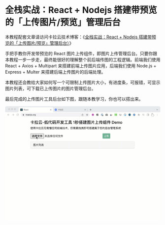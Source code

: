 # 全栈实战：React + Nodejs 搭建带预览的「上传图片/预览」管理后台

本教程配套文章请访问卡拉云技术博客：《[全栈实战：React + Nodejs 搭建带预览的「上传图片/预览」管理后台）](https://kalacloud.com/blog/react-upload-image-axios/)》

手把手教你开发带预览的 React 图片上传组件，即图片上传管理后台。只要你跟本教程一步一步走，最终能很好的理解整个前后端传图的工程逻辑。前端我们使用 React + Axios + Multipart 来搭建前端上传图片应用，后端我们使用 Node.js + Express + Multer 来搭建后端上传图片的后端处理。

本教程还会教给大家如何写一个可限制上传图片大小，有进度条，可报错，可显示图片列表，可下载已上传图片的图片管理后台。

最后完成的上传图片工具后台如下图，跟随本教学习，你也可以搭出来。

![React + Nodejs 搭建带预览的「上传图片/预览」管理后台](kalacloud-react-upload-update.gif)